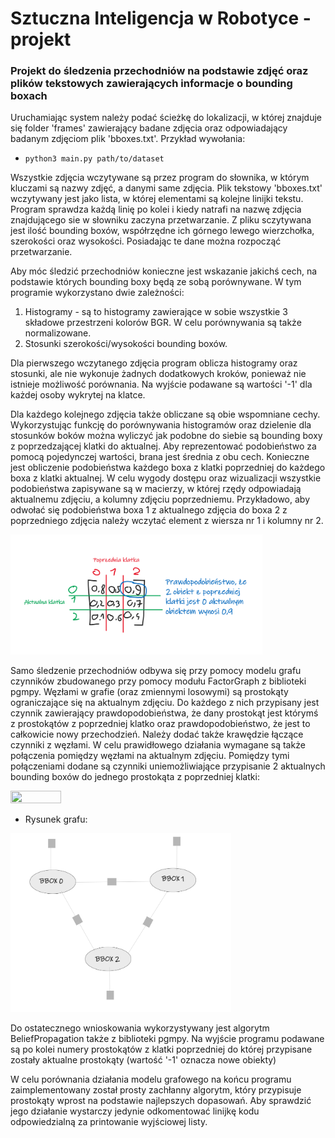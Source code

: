 # Sztuczna Inteligencja w Robotyce - projekt
### Projekt do śledzenia przechodniów na podstawie zdjęć oraz plików tekstowych zawierających informacje o bounding boxach

Uruchamiając system należy podać ścieżkę do lokalizacji, w której znajduje się folder 'frames' zawierający badane zdjęcia oraz odpowiadający badanym zdjęciom plik 'bboxes.txt'. 
Przykład wywołania:

- `python3 main.py path/to/dataset`

Wszystkie zdjęcia wczytywane są przez program do słownika, w którym kluczami są nazwy zdjęć, a danymi same zdjęcia. Plik tekstowy 'bboxes.txt' wczytywany jest jako lista, w której elementami są kolejne linijki tekstu. Program sprawdza każdą linię po kolei i kiedy natrafi na nazwę zdjęcia znajdującego sie w słowniku zaczyna przetwarzanie. Z pliku sczytywana jest ilość bounding boxów, współrzędne ich górnego lewego wierzchołka, szerokości oraz wysokości. Posiadając te dane można rozpocząć przetwarzanie. 

Aby móc śledzić przechodniów konieczne jest wskazanie jakichś cech, na podstawie których bounding boxy będą ze sobą porównywane. W tym programie wykorzystano dwie zależności: 
1. Histogramy - są to histogramy zawierające w sobie wszystkie 3 składowe przestrzeni kolorów BGR. W celu porównywania są także normalizowane.
2. Stosunki szerokości/wysokości bounding boxów.

Dla pierwszego wczytanego zdjęcia program oblicza histogramy oraz stosunki, ale nie wykonuje żadnych dodatkowych kroków, ponieważ nie istnieje możliwość porównania. Na wyjście podawane są wartości '-1' dla każdej osoby wykrytej na klatce.

Dla każdego kolejnego zdjęcia także obliczane są obie wspomniane cechy. Wykorzystując funkcję do porównywania histogramów oraz dzielenie dla stosunków boków można wyliczyć jak podobne do siebie są bounding boxy z poprzedzającej klatki do aktualnej. Aby reprezentować podobieństwo za pomocą pojedynczej wartości, brana jest średnia z obu cech. Konieczne jest obliczenie podobieństwa każdego boxa z klatki poprzedniej do każdego boxa z klatki aktualnej. W celu wygody dostępu oraz wizualizacji wszystkie podobieństwa zapisywane są w macierzy, w której rzędy odpowiadają aktualnemu zdjęciu, a kolumny zdjęciu poprzedniemu. Przykładowo, aby odwołać się podobieństwa boxa 1 z aktualnego zdjęcia do boxa 2 z poprzedniego zdjęcia należy wczytać element z wiersza nr 1 i kolumny nr 2.

<img src="https://github.com/cezarywawrzyniak/pedestrian_tracking_project/blob/main/drawings/mt1.png" width=80% height=80%>

Samo śledzenie przechodniów odbywa się przy pomocy modelu grafu czynników zbudowanego przy pomocy modułu FactorGraph z biblioteki pgmpy. Węzłami w grafie (oraz zmiennymi losowymi) są prostokąty ograniczające się na aktualnym zdjęciu. Do każdego z nich przypisany jest czynnik zawierający prawdopodobieństwa, że dany prostokąt jest którymś z prostokątów z poprzedniej klatko oraz prawdopodobieństwo, że jest to całkowicie nowy przechodzień. Należy dodać także krawędzie łączące czynniki z węzłami. W celu prawidłowego działania wymagane są także połączenia pomiędzy węzłami na aktualnym zdjęciu. Pomiędzy tymi połączeniami dodane są czynniki uniemożliwiające przypisanie 2 aktualnych bounding boxów do jednego prostokąta z poprzedniej klatki: 

<img src="hhttps://github.com/cezarywawrzyniak/pedestrian_tracking_project/blob/main/drawings/mt2.png" width=40% height=40%>

- Rysunek grafu:
<img src="https://github.com/cezarywawrzyniak/pedestrian_tracking_project/blob/main/drawings/fg.png" width=70% height=70%>

Do ostatecznego wnioskowania wykorzystywany jest algorytm BeliefPropagation także z biblioteki pgmpy. Na wyjście programu podawane są po kolei numery prostokątów z klatki poprzedniej do której przypisane zostały aktualne prostokąty (wartość '-1' oznacza nowe obiekty)

W celu porównania działania modelu grafowego na końcu programu zaimplementowany został prosty zachłanny algorytm, który przypisuje prostokąty wprost na podstawie najlepszych dopasowań. Aby sprawdzić jego działanie wystarczy jedynie odkomentować linijkę kodu odpowiedzialną za printowanie wyjściowej listy.
